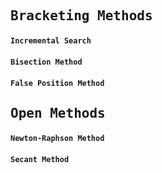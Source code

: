 ## <pre>Bracketing Methods</pre>  
#### <code>Incremental Search</code>  
#### <code>Bisection Method</code>  
#### <code>False Position Method</code>  
## <pre>Open Methods</pre>  
#### <code>Newton-Raphson Method</code>  
#### <code>Secant Method</code>  
